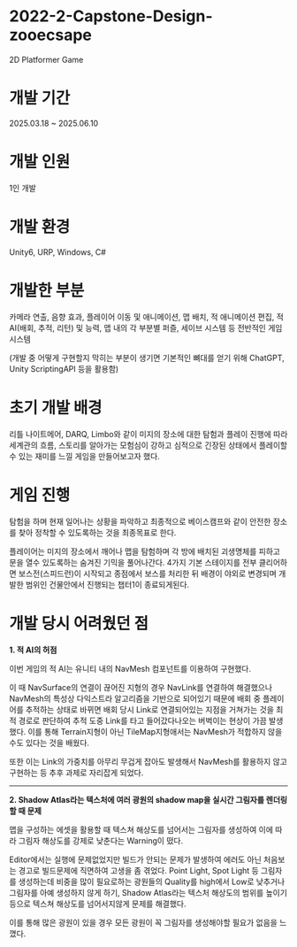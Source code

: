 # 2022-2-Capstone-Design-zooecsape

2D Platformer Game

# 개발 기간

2025.03.18 ~ 2025.06.10

# 개발 인원

1인 개발

# 개발 환경

Unity6, URP, Windows, C#

# 개발한 부분

카메라 연출, 음향 효과, 플레이어 이동 및 애니메이션, 맵 배치, 적 애니메이션 편집, 적 AI(배회, 추적, 리턴) 및 능력, 맵 내의 각 부분별 퍼즐, 세이브 시스템 등 전반적인 게임 시스템

(개발 중 어떻게 구현할지 막히는 부분이 생기면 기본적인 뼈대를 얻기 위해 ChatGPT, Unity ScriptingAPI 등을 활용함)

# 초기 개발 배경

리틀 나이트메어, DARQ, Limbo와 같이 미지의 장소에 대한 탐험과 플레이 진행에 따라 세계관의 흐름, 스토리를 알아가는 모험심이 강하고 심적으로 긴장된 상태에서 플레이할 수 있는 재미를 느낄 게임을 만들어보고자 했다.

# 게임 진행

탐험을 하며 현재 일어나는 상황을 파악하고 최종적으로 베이스캠프와 같이 안전한 장소를 찾아 정착할 수 있도록하는 것을 최종목표로 한다.

플레이어는 미지의 장소에서 깨어나 맵을 탐험하며 각 방에 배치된 괴생명체를 피하고 문을 열수 있도록하는 숨겨진 기믹을 풀어나간다. 
4가지 기본 스테이지를 전부 클리어하면 보스전(스피드런)이 시작되고 종점에서 보스를 처리한 뒤 배경이 야외로 변경되며 개발한 범위인 건물안에서 진행되는 챕터1이 종료되게된다. 

# 개발 당시 어려웠던 점

__1. 적 AI의 허점__

이번 게임의 적 AI는 유니티 내의 NavMesh 컴포넌트를 이용하여 구현했다. 

이 때 NavSurface의 연결이 끊어진 지형의 경우 NavLink를 연결하여 해결했으나 NavMesh의 특성상 다익스트라 알고리즘을 기반으로 되어있기 때문에 배회 중 플레이어를 추적하는 상태로 바뀌면 배회 당시 Link로 연결되어있는 지점을 거쳐가는 것을 최적 경로로 판단하여 추적 도중 Link를 타고 들어갔다나오는 버벅이는 현상이 가끔 발생했다.
이를 통해 Terrain지형이 아닌 TileMap지형애서는 NavMesh가 적합하지 않을수도 있다는 것을 배웠다.

또한 이는 Link의 가중치를 아무리 무겁게 잡아도 발생해서 NavMesh를 활용하지 않고 구현하는 등 추후 과제로 자리잡게 되었다.

---------------------------------------------------------------------------------------------------

__2. Shadow Atlas라는 텍스처에 여러 광원의 shadow map을 실시간 그림자를 렌더링할 때 문제__

맵을 구성하는 에셋을 활용할 때 텍스쳐 해상도를 넘어서는 그림자를 생성하여 이에 따라 그림자 해상도를 강제로 낮춘다는 Warning이 떴다.

Editor에서는 실행에 문제없었지만 빌드가 안되는 문제가 발생하여 에러도 아닌 처음보는 경고로 빌드문제에 직면하여 고생을 좀 겪었다.
Point Light, Spot Light 등 그림자를 생성하는데 비중을 많이 필요로하는 광원들의 Quality를 high에서 Low로 낮추거나 그림자를 아예 생성하지 않게 하기, Shadow Atlas라는 텍스처 해상도의 범위를 높이기 등으로 텍스쳐 해상도를 넘어서지않게 문제를 해결했다.

이를 통해 많은 광원이 있을 경우 모든 광원이 꼭 그림자를 생성해야할 필요가 없음을 느꼈다.

